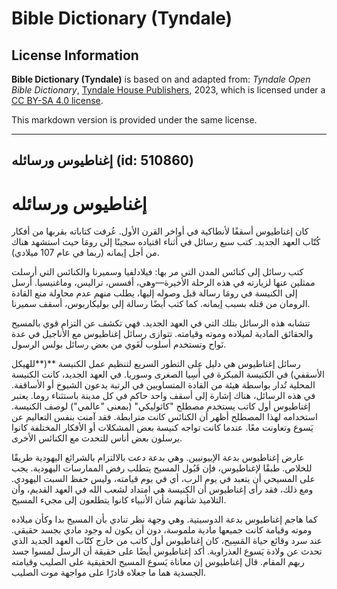 # Bible Dictionary (Tyndale)

## License Information

**Bible Dictionary (Tyndale)** is based on and adapted from: _Tyndale Open Bible Dictionary_, [Tyndale House Publishers](https://tyndaleopenresources.com/), 2023, which is licensed under a [CC BY-SA 4.0 license](https://creativecommons.org/licenses/by-sa/4.0/legalcode.en).

This markdown version is provided under the same license.



--------------------------------

## إغناطيوس ورسائله (id: 510860)

إغناطيوس ورسائله
================

كان إغناطيوس أسقفًا لأنطاكية في أواخر القرن الأول. عُرفت كتاباته بقربها من أفكار كُتّاب العهد الجديد. كتب سبع رسائل في أثناء اقتياده سجينًا إلى رومَا حيث استشهد هناك من أجل إيمانه (ربما في عام 107 ميلادي).

كتب رسائل إلى كنائس المدن التي مر بها: فيلادلفيا وسميرنا والكنائس التي أرسلت ممثلين عنها لزيارته في هذه الرحلة الأخيرة—وهي، أفسس، تراليس، وماغنيسيا. أرسل إلى الكنيسة في رومَا رسالة قبل وصوله إليها، يطلب منهم عدم محاولة منع القادة الرومان من قتله بسبب إيمانه. كما كتب أيضًا رسالة إلى بوليكاربوس، أسقف سميرنا.

تتشابه هذه الرسائل بتلك التي في العهد الجديد. فهي تكشف عن التزام قوي بالمسيح والحقائق المادية لميلاده وموته وقيامته. تتوازى رسائل إغناطيوس مع الأناجيل في عدة نَواح وتستخدم أسلوب لُغَوي من بعض رسائل بولس الرسول.

رسائل إغناطيوس هي دليل على التطور السريع لتنظيم عمل الكنيسة **(**للهيكل الأسقفي) في الكنيسة المبكرة في أَسِيا الصغرى وسوريا. في العهد الجديد، كانت الكنيسة المحلية تُدار بواسطة هيئة من القادة المتساويين في الرتبة يدعون الشيوخ أو الأساقفة. في هذه الرسائل، هناك إشارة إلى أسقف واحد حاكم في كل مدينة باستثناء روما. يعتبر إغناطيوس أول كاتب يستخدم مصطلح "كاثوليكي" (بمعنى "عالمي") لوصف الكنيسة. استخدامه لهذا المصطلح أظهر أن الكنائس كانت مترابطة. فقد آمنت بنفس التعاليم عن يَسوع وتعاونت معًا. عندما كانت تواجه كنيسة بعض المشكلات أو الأفكار المختلفة كانوا يرسلون بعض أناس للتحدث مع الكنائس الأخرى.

عارض إغناطيوس بدعة الإبيونيين. وهي بدعة دعت بالالتزام بالشرائع اليهودية طريقًا للخلاص. طبقًا لإغناطيوس، فإن قَبُول المسيح يتطلب رفض الممارسات اليهودية. يجب على المسيحي أن يتعبد في يوم الرب، أي في يوم قيامته، وليس حفظ السبت اليهودي. ومع ذلك، فقد رأى إغناطيوس أن الكنيسة هي امتداد لشعب الله في العهد القديم، وأن التلاميذ شأنهم شأن الأنبياء كانوا يتطلعون إلى مجيء المسيح.

كما هاجم إغناطيوس بدعة الدوسيتية. وهي وجهة نظر تنادي بأن المسيح بدا وكأن ميلاده وموته وقيامة كانت جميعها مادية ملموسة، دون أن يكون له وجود مادي بجسد حقيقي. عند سرد وقائع حياة المَسِيح، كان إغناطيوس أول كاتب من خارج كتّاب العهد الجديد الذي تحدث عن ولادة يَسوع العذراوية. أكد إغناطيوس أيضًا على حقيقة أن الرسل لمسوا جسد ربهم المقام. قال إغناطيوس إن معاناة يَسوع المسيح الحقيقية على الصليب وقيامته الجسدية هما ما جعلاه قادرًا على مواجهة موت الصليب.


